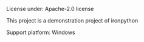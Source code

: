 License under: Apache-2.0 license

This project is a demonstration project of ironpython

Support platform: Windows
